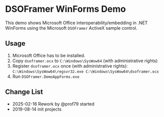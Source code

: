 # DSOFramer WinForms Demo

This demo shows Microsoft Office interoperability/embedding in .NET WinForms using the Microsoft `DSOFramer` ActiveX sample control.

## Usage

1. Microsoft Office has to be installed.
2. Copy `dsoframer.ocx` to `C:\Windows\SysWow64` (with administrative rights)
3. Register `dsoframer.ocx` once (with administrative rights): `C:\Windows\SysWow64\regsvr32.exe C:\Windows\SysWow64\dsoframer.ocx`
4. Run `DSOFramer.DemoAppForms.exe`

## Change List

* 2025-02-16 Rework by @prof79 started
* 2019-08-14 init projects
